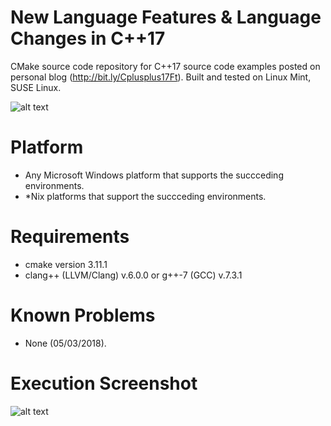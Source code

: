 # New Language Features & Language Changes in C++17
CMake source code repository for C++17 source code examples posted on personal blog (http://bit.ly/Cplusplus17Ft).
Built and tested on Linux Mint, SUSE Linux.

![alt text](https://raw.githubusercontent.com/afinlay5/Cplusplus17/master/blog.png)

# Platform 
- Any Microsoft Windows platform that supports the succceding environments.
- \*Nix platforms that support the succceding environments.

# Requirements
- cmake version 3.11.1
- clang++ (LLVM/Clang) v.6.0.0 or g++-7 (GCC) v.7.3.1

# Known Problems
- None (05/03/2018).

# Execution Screenshot
![alt text](https://raw.githubusercontent.com/afinlay5/Cplusplus17/master/run.png)